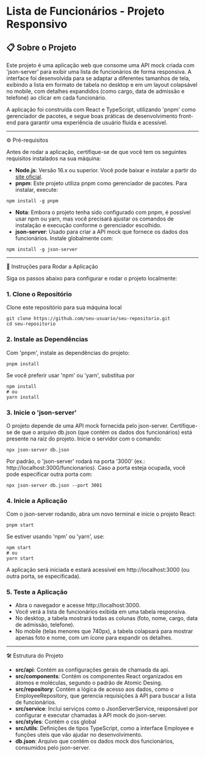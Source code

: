 # Lista de Funcionários - Projeto Responsivo

## 📋 Sobre o Projeto

Este projeto é uma aplicação web que consome uma API mock criada com 'json-server' para exibir uma lista de funcionários de forma responsiva. A interface foi desenvolvida para se adaptar a diferentes tamanhos de tela, exibindo a lista em formato de tabela no desktop e em um layout colapsável no mobile, com detalhes expandidos (como cargo, data de admissão e telefone) ao clicar em cada funcionário.

A aplicação foi construída com React e TypeScript, utilizando 'pnpm' como gerenciador de pacotes, e segue boas práticas de desenvolvimento front-end para garantir uma experiência de usuário fluida e acessível.

---

⚙️ Pré-requisitos

Antes de rodar a aplicação, certifique-se de que você tem os seguintes requisitos instalados na sua máquina:

- **Node.js**: Versão 16.x ou superior. Você pode baixar e instalar a partir do [site oficial](https://nodejs.org/).
- **pnpm**: Este projeto utiliza pnpm como gerenciador de pacotes. Para instalar, execute:

```
npm install -g pnpm
```

- **Nota**: Embora o projeto tenha sido configurado com pnpm, é possível usar npm ou yarn, mas você precisará ajustar os comandos de instalação e execução conforme o gerenciador escolhido.
- **json-server**: Usado para criar a API mock que fornece os dados dos funcionários. Instale globalmente com:

```
npm install -g json-server
```

---

🚀 Instruções para Rodar a Aplicação

Siga os passos abaixo para configurar e rodar o projeto localmente:

### 1\. Clone o Repositório

Clone este repositório para sua máquina local

```
git clone https://github.com/seu-usuario/seu-repositorio.git
cd seu-repositorio
```

### 2\. Instale as Dependências

Com 'pnpm', instale as dependências do projeto:

```
pnpm install
```

Se você preferir usar 'npm' ou 'yarn', substitua por

```
npm install
# ou
yarn install
```

### 3\. Inicie o 'json-server'

O projeto depende de uma API mock fornecida pelo json-server. Certifique-se de que o arquivo db.json (que contém os dados dos funcionários) está presente na raiz do projeto. Inicie o servidor com o comando:

```
npx json-server db.json
```

Por padrão, o 'json-server' rodará na porta '3000' (ex.: http://localhost:3000/funcionarios). Caso a porta esteja ocupada, você pode especificar outra porta com:

```
npx json-server db.json --port 3001
```

### 4\. Inicie a Aplicação

Com o json-server rodando, abra um novo terminal e inicie o projeto React:

```
pnpm start
```

Se estiver usando 'npm' ou 'yarn', use:

```
npm start
# ou
yarn start
```

A aplicação será iniciada e estará acessível em http://localhost:3000 (ou outra porta, se especificada).

### 5\. Teste a Aplicação

- Abra o navegador e acesse http://localhost:3000.
- Você verá a lista de funcionários exibida em uma tabela responsiva.
- No desktop, a tabela mostrará todas as colunas (foto, nome, cargo, data de admissão, telefone).
- No mobile (telas menores que 740px), a tabela colapsará para mostrar apenas foto e nome, com um ícone para expandir os detalhes.

---

🛠️ Estrutura do Projeto

- **src/api**: Contém as configurações gerais de chamada da api.
- **src/components**: Contém os componentes React organizados em átomos e moléculas, segundo o padrão de Atomic Desing.
- **src/repository**: Contém a lógica de acesso aos dados, como o EmployeeRepository, que gerencia requisições à API para buscar a lista de funcionários.
- **src/service**: Inclui serviços como o JsonServerService, responsável por configurar e executar chamadas à API mock do json-server.
- **src/styles**: Contém o css global
- **src/utils**: Definições de tipos TypeScript, como a interface Employee e funções uteis que vão ajudar no desenvolvimento.
- **db.json**: Arquivo que contém os dados mock dos funcionários, consumidos pelo json-server.
